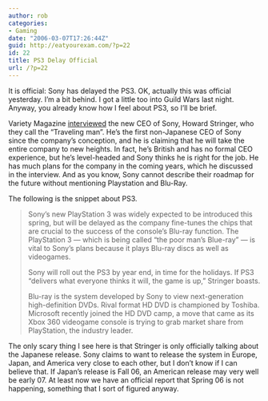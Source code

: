 ```yaml
---
author: rob
categories:
- Gaming
date: "2006-03-07T17:26:44Z"
guid: http://eatyourexam.com/?p=22
id: 22
title: PS3 Delay Official
url: /?p=22
---
```

It is official: Sony has delayed the PS3. OK, actually this was official yesterday. I&#8217;m a bit behind. I got a little too into Guild Wars last night. Anyway, you already know how I feel about PS3, so I&#8217;ll be brief.

Variety Magazine [interviewed](http://www.variety.com/article/VR1117939258?categoryid=18&cs=1&s=h&p=0 "Variety Magazine Interviews Sony CEO") the new CEO of Sony, Howard Stringer, who they call the &#8220;Traveling man&#8221;. He&#8217;s the first non-Japanese CEO of Sony since the company&#8217;s conception, and he is claiming that he will take the entire company to new heights. In fact, he&#8217;s British and has no formal CEO experience, but he&#8217;s level-headed and Sony thinks he is right for the job. He has much plans for the company in the coming years, which he discussed in the interview. And as you know, Sony cannot describe their roadmap for the future without mentioning Playstation and Blu-Ray.

The following is the snippet about PS3.

>  <span class="postbody">Sony&#8217;s new PlayStation 3 was widely expected to be introduced this spring, but will be delayed as the company fine-tunes the chips that are crucial to the success of the console&#8217;s Blu-ray function. The PlayStation 3 &#8212; which is being called &#8220;the poor man&#8217;s Blue-ray&#8221; &#8212; is vital to Sony&#8217;s plans because it plays Blu-ray discs as well as videogames.</span>
> 
> Sony will roll out the PS3 by year end, in time for the holidays. If PS3 &#8220;delivers what everyone thinks it will, the game is up,&#8221; Stringer boasts.
> 
> Blu-ray is the system developed by Sony to view next-generation high-definition DVDs. Rival format HD DVD is championed by Toshiba. Microsoft recently joined the HD DVD camp, a move that came as its Xbox 360 videogame console is trying to grab market share from PlayStation, the industry leader.

The only scary thing I see here is that Stringer is only officially talking about the Japanese release. Sony claims to want to release the system in Europe, Japan, and America very close to each other, but I don&#8217;t know if I can believe that. If Japan&#8217;s release is Fall 06, an American release may very well be early 07. At least now we have an official report that Spring 06 is not happening, something that I sort of figured anyway.